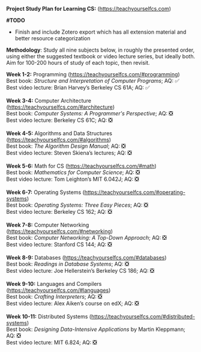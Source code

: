 **Project Study Plan for Learning CS:** (https://teachyourselfcs.com)

**#TODO**<br>
- Finish and include Zotero export which has all extension material and better resource categorization

**Methodology**: Study all nine subjects below, in roughly the presented order, using either the suggested textbook or video lecture series, but ideally both. Aim for 100-200 hours of study of each topic, then revisit.

**Week 1-2:** Programming (https://teachyourselfcs.com/#programming)<br>
Best book: *Structure and Interpretation of Computer Programs*; AQ: :white_check_mark:<br>
Best video lecture: Brian Harvey’s Berkeley CS 61A; AQ: :white_check_mark:<br>
<br>
**Week 3-4:** Computer Architecture (https://teachyourselfcs.com/#architecture)<br>
Best book: *Computer Systems: A Programmer's Perspective*; AQ: :negative_squared_cross_mark: <br>
Best video lecture: Berkeley CS 61C; AQ: :negative_squared_cross_mark:<br>
<br>
**Week 4-5:** Algorithms and Data Structures (https://teachyourselfcs.com/#algorithms)<br>
Best book: *The Algorithm Design Manual*; AQ: :negative_squared_cross_mark:<br>
Best video lecture: Steven Skiena’s lectures; AQ: :negative_squared_cross_mark:<br>
<br>
**Week 5-6:** Math for CS (https://teachyourselfcs.com/#math)<br>
Best book: *Mathematics for Computer Science*; AQ: :negative_squared_cross_mark:<br>
Best video lecture: Tom Leighton’s MIT 6.042J; AQ: :negative_squared_cross_mark:<br>
<br>
**Week 6-7:** Operating Systems (https://teachyourselfcs.com/#operating-systems)<br>
Best book: *Operating Systems: Three Easy Pieces*; AQ: :negative_squared_cross_mark:<br>
Best video lecture: Berkeley CS 162; AQ: :negative_squared_cross_mark:<br>
<br>
**Week 7-8:** Computer Networking (https://teachyourselfcs.com/#networking)<br>
Best book: *Computer Networking: A Top-Down Approach*; AQ: :negative_squared_cross_mark:<br>
Best video lecture: Stanford CS 144; AQ: :negative_squared_cross_mark:<br>
<br>
**Week 8-9:** Databases (https://teachyourselfcs.com/#databases)<br>
Best book: *Readings in Database Systems*; AQ: :negative_squared_cross_mark:<br>
Best video lecture: Joe Hellerstein’s Berkeley CS 186; AQ: :negative_squared_cross_mark:<br>
<br>
**Week 9-10:** Languages and Compilers (https://teachyourselfcs.com/#languages)<br>
Best book: *Crafting Interpreters*; AQ: :negative_squared_cross_mark:<br>
Best video lecture: Alex Aiken’s course on edX; AQ: :negative_squared_cross_mark:<br>
<br>
**Week 10-11:** Distributed Systems (https://teachyourselfcs.com/#distributed-systems)<br>
Best book: *Designing Data-Intensive Applications* by Martin Kleppmann; AQ: :negative_squared_cross_mark:<br>
Best video lecture: MIT 6.824; AQ: :negative_squared_cross_mark:<br>
